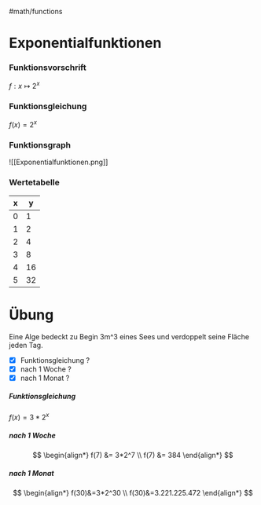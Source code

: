 #math/functions 
# Exponentialfunktionen
### Funktionsvorschrift
$f: x \mapsto 2^x$
### Funktionsgleichung
$f(x) = 2^x$
### Funktionsgraph
![[Exponentialfunktionen.png]]
### Wertetabelle
| x   | y   |
| --- | --- |
| 0   | 1   |
| 1   | 2   |
| 2   | 4   |
| 3   | 8   |
| 4   | 16  |
| 5   | 32  |


# Übung
Eine Alge bedeckt zu Begin 3m^3 eines Sees und verdoppelt seine Fläche jeden Tag. 
- [x] Funktionsgleichung ?
- [x] nach 1 Woche ?
- [x] nach 1 Monat ? 

##### Funktionsgleichung
$f(x) = 3 * 2^x$

##### nach 1 Woche
$$
\begin{align*}
	f(7) &= 3*2^7 \\
	f(7) &= 384
\end{align*}
$$
##### nach 1 Monat
$$
\begin{align*}
	f(30)&=3*2^30 \\
	f(30)&=3.221.225.472
\end{align*}
$$
